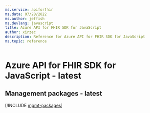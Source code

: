 ```yaml
---
ms.service: apiforfhir
ms.data: 07/28/2022
ms.author: jeffish
ms.devlang: javascript
title: Azure API for FHIR SDK for JavaScript
author: xirzec
description: Reference for Azure API for FHIR SDK for JavaScript
ms.topic: reference
---
```

# Azure API for FHIR SDK for JavaScript - latest

## Management packages - latest
[!INCLUDE [mgmt-packages](api-for-fhir-mgmt-index.md)]